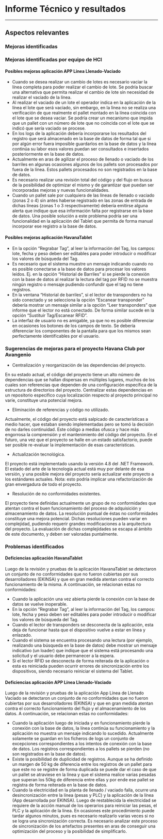 # Informe Técnico y resultados
--------------------------

## Aspectos relevantes

### Mejoras identificadas

### Mejoras identificadas por equipo de HCI

#### Posibles mejoras aplicación APP Línea Llenado-Vaciado 

- Cuando se desea realizar un cambio de lotes es necesario vaciar la línea completa para
poder realizar el cambio de lote. Se podría buscar una alternativa que permita realizar
el cambio de lote sin necesidad de realizar el vaciado de la línea.
- Al realizar el vaciado de un lote el operador indica en la aplicación de la línea el lote que
será vaciado, sin embargo, en la línea no se realiza una verificación de que realmente el
pallet montado en la línea coincida con el lote que se desea vaciar. Se podría crear un
mecanismo que impida que un pallet con un número de lote que no coincida con el lote
que se indicó que sería vaciado se procese.
- En los logs de la aplicación debería incorporarse los resultados del registro que será
almacenado en la base de datos de forma tal que si por algún error fuera imposible
guardarlos en la base de datos y la línea continúa su labor esos valores puedan ser
consultados e insertados posteriormente en la base de datos.
- Actualmente en aras de agilizar el proceso de llenado o vaciado de los barriles en algunas
ocasiones algunos de los pallets son procesados por fuera de la línea. Estos pallets
procesados no son registrados en la base de datos.
- Es necesario realizar una revisión total del código y del flujo en busca de la posibilidad
de optimizar el mismo y de garantizar que puedan ser incorporadas mejoras y nuevas
funcionalidades.
- Cuando un pallet sale por cualquiera de las líneas de llenado o vaciado (zonas 2 o 4) sin
antes haberse registrado en las zonas de entrada de dichas líneas (zonas 1 o 3
respectivamente) debería emitirse alguna alerta que indique que esa información falta
por registrarse en la base de datos. Una posible solución a este problema podría ser una
funcionalidad en la aplicación del Tablet que permita de forma manual incorporar ese
registro a la base de datos.


#### Posibles mejoras aplicación HavanaTablet 

- En la opción “Regrabar Tag”, al leer la información del Tag, los campos: lote, fecha y
peso deben ser editables para poder introducir o modificar los valores de búsqueda del
Tag.
- Es necesario que el sistema muestre un mensaje indicando cuando no es posible
conectarse a la base de datos para procesar los valores leídos. Ej. en la opción “Historial
de Barriles” si se pierde la conexión con la base de datos al realizar la lectura del tag por
RFID no se muestra ningún registro o mensaje pudiendo confundir que el tag no tiene
registros.
- En la ventana “Historial de barriles”, si el lector de transponders no ha sido conectado y
se selecciona la opción “Escanear transponder” debería mostrar un mensaje similar a la
opción “Leer transponders” que informe que el lector no está conectado. De forma
similar sucede en la opción “Sustituir Tag/Escanear RFID”.
- La interfaz de usuario no es amigable, ya que no es posible diferenciar en ocasiones los
botones de los campos de texto. Se debería diferenciar los componentes de la pantalla
para que los mismos sean perfectamente identificables por el usuario.

### Sugerencias de mejoras para el proyecto Havana Club por Avangenio

- Centralización y reorganización de las dependencias del proyecto.

En su estado actual, el código del proyecto tiene un alto número de dependencias que se hallan dispersas en múltiples lugares, muchos de los cuales son referencias que dependen de una configuración específica de la estructura de directorios del proyecto. Centralizar estas dependencias en un repositorio específico cuya localización respecto al proyecto principal no varíe, constituye una potencial mejora.

- Eliminación de referencias y código no utilizado.

Actualmente, el código del proyecto está salpicado de características a medio hacer, que estaban siendo implementadas pero se tomó la decisión de no darles continuidad. Este código a medias ofusca y hace más engorrosa la comprensión y el mantenimiento del código del proyecto. En el futuro, una vez que el proyecto se halle en un estado satisfactorio, puede ser posible re-evaluar la implementación de esas características.

- Actualización tecnológica.

El proyecto está implementado usando la versión 4.8 del .NET Framework. El estado del arte de la tecnología actual está muy por delante de esa versión, y una posible mejora del proyecto sería actualizar este proyecto a los estándares actuales. Nota: esto podría implicar una refactorización de gran envergadura de todo el proyecto.

- Resolución de no conformidades existentes.

El proyecto tiene definidas actualmente un grupo de no conformidades que atentan contra el buen funcionamiento del proceso de adquisición y almacenamiento de datos. La resolución puntual de éstas no conformidades constituye una mejora potencial. Dichas resoluciones pueden variar en complejidad, pudiendo requerir grandes modificaciones a la arquitectura del proyecto. La evaluación de dichas complejidades se escapa al ámbito de este documento, y deben ser valoradas puntalmente.

### Problemas identificados

#### Deficiencias aplicación HavanaTablet

Luego de la revisión y pruebas de la aplicación HavanaTablet se detectaron un conjunto de no conformidades que no fueron cubiertas por sus desarrolladores (EKINSA) y que en gran medida atentan contra el correcto funcionamiento de la misma. A continuación, se relacionan estas no conformidades:

- Cuando la aplicación una vez abierta pierde la conexión con la base de datos se vuelve inoperable.
- En la opción “Regrabar Tag”, al leer la información del Tag, los campos: lote, fecha y peso deben ser editables para poder introducir o modificar los valores de búsqueda del Tag.
- Cuando el lector de transponders se desconecta de la aplicación, esta deja de funcionar hasta que el dispositivo vuelve a estar en línea y enlazado.
- Cuando el sistema se encuentra procesando una lectura (por ejemplo, realizando una búsqueda en la base de datos) debe mostrar un mensaje indicativo (un loader) que indique que el sistema está procesando una solicitud y el usuario debe permanecer a la espera.
- Si el lector RFID se desconecta de forma reiterada de la aplicación o esta es reiniciada pueden ocurrir errores de sincronización entre los dispositivos, siendo necesario reiniciar el sistema del Tablet.

#### Deficiencias aplicación APP Línea Llenado-Vaciado

Luego de la revisión y pruebas de la aplicación App Línea de Llenado Vaciado se detectaron un conjunto de no conformidades que no fueron cubiertas por sus desarrolladores (EKINSA) y que en gran medida atentan contra el correcto funcionamiento del flujo y el almacenamiento de los datos. A continuación, se relacionan estas no conformidades:

- Cuando la aplicación luego de iniciada y en funcionamiento pierde la conexión con la base de datos, la línea continúa su funcionamiento y la aplicación no muestra un mensaje indicando lo sucedido. Actualmente solamente se guardan en los ficheros de logs un conjunto de excepciones correspondientes a los intentos de conexión con la base de datos. Los registros correspondientes a los pallets se pierden (no son registrados en la base de datos).
- Existe la posibilidad de duplicidad de registros. Aunque se ha definido un margen de 50 kg de diferencia entre los registros de un pallet para que este no se registre de forma duplicada se puede dar el caso de que un pallet se atraviese en la línea y que el sistema realice varias pesadas que superan los 50kg de diferencia entre ellas y por ende ese pallet se registra de forma reiterada en la base de datos.
- Cuando la electricidad en la planta de llenado / vaciado falla, ocurre una desincronización entre la línea (pesas y PLC) y la aplicación de la línea (App desarrollada por EKINSA). Luego de restablecida la electricidad se requiere de la acción manual de los operarios para reiniciar las pesas, el PLC y la aplicación de la línea. En ocasiones este procedimiento puede tardar algunos minutos, pues es necesario realizarlo varias veces si no se logra una sincronización correcta. Es necesario analizar este proceso de sincronización de los artefactos presentes en aras de conseguir una optimización del proceso y la posibilidad de simplificarlo.